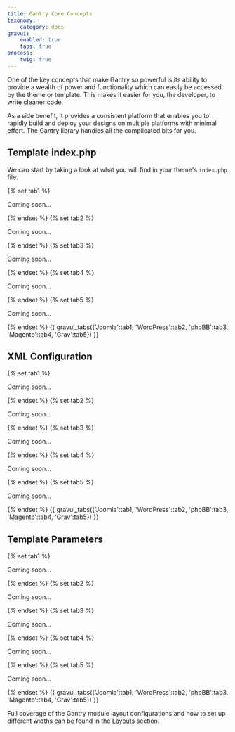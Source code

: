 ```yaml
---
title: Gantry Core Concepts
taxonomy:
    category: docs
gravui:
    enabled: true
    tabs: true
process:
    twig: true
---
```


One of the key concepts that make Gantry so powerful is its ability to provide a wealth of power and functionality which can easily be accessed by the theme or template. This makes it easier for you, the developer, to write cleaner code. 

As a side benefit, it provides a consistent platform that enables you to rapidly build and deploy your designs on multiple platforms with minimal effort. The Gantry library handles all the complicated bits for you.

Template index.php
------------------

We can start by taking a look at what you will find in your theme's `index.php` file.

{% set tab1 %}

Coming soon...

{% endset %}
{% set tab2 %}

Coming soon...

{% endset %}
{% set tab3 %}

Coming soon...

{% endset %}
{% set tab4 %}

Coming soon... 

{% endset %}
{% set tab5 %}

Coming soon...

{% endset %}
{{ gravui_tabs({'Joomla':tab1, 'WordPress':tab2, 'phpBB':tab3, 'Magento':tab4, 'Grav':tab5}) }}


XML Configuration
-----------------

{% set tab1 %}

Coming soon...

{% endset %}
{% set tab2 %}

Coming soon...

{% endset %}
{% set tab3 %}

Coming soon...

{% endset %}
{% set tab4 %}

Coming soon... 

{% endset %}
{% set tab5 %}

Coming soon...

{% endset %}
{{ gravui_tabs({'Joomla':tab1, 'WordPress':tab2, 'phpBB':tab3, 'Magento':tab4, 'Grav':tab5}) }}

Template Parameters
-------------------

{% set tab1 %}

Coming soon...

{% endset %}
{% set tab2 %}

Coming soon...

{% endset %}
{% set tab3 %}

Coming soon...

{% endset %}
{% set tab4 %}

Coming soon... 

{% endset %}
{% set tab5 %}

Coming soon...

{% endset %}
{{ gravui_tabs({'Joomla':tab1, 'WordPress':tab2, 'phpBB':tab3, 'Magento':tab4, 'Grav':tab5}) }}

Full coverage of the Gantry module layout configurations and how to set up different widths can be found in the [Layouts](../configure/layouts.md) section.

